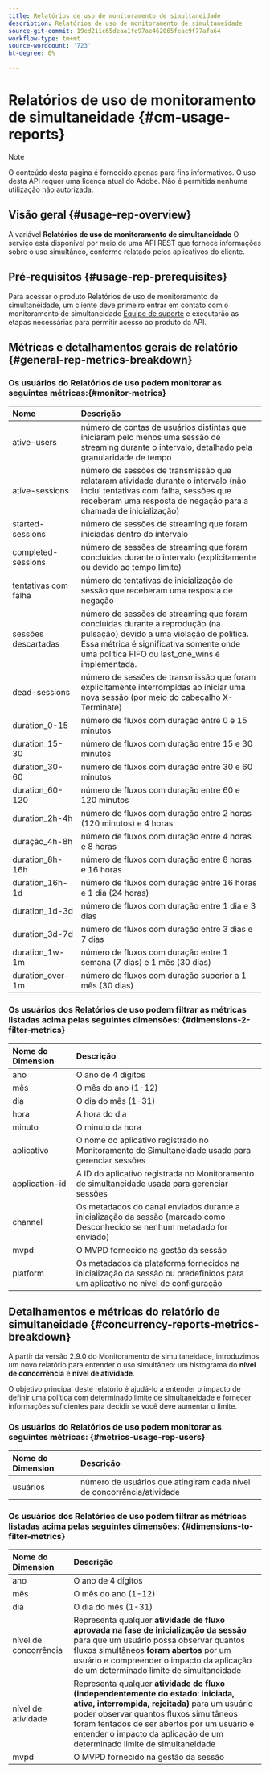 ```yaml
---
title: Relatórios de uso de monitoramento de simultaneidade
description: Relatórios de uso de monitoramento de simultaneidade
source-git-commit: 19ed211c65deaa1fe97ae462065feac9f77afa64
workflow-type: tm+mt
source-wordcount: '723'
ht-degree: 0%

---
```



# Relatórios de uso de monitoramento de simultaneidade {#cm-usage-reports}

>[!NOTE]
>
>O conteúdo desta página é fornecido apenas para fins informativos. O uso desta API requer uma licença atual do Adobe. Não é permitida nenhuma utilização não autorizada.



## Visão geral {#usage-rep-overview}

A variável **Relatórios de uso de monitoramento de simultaneidade** O serviço está disponível por meio de uma API REST que fornece informações sobre o uso simultâneo, conforme relatado pelos aplicativos do cliente.

## Pré-requisitos {#usage-rep-prerequisites}

Para acessar o produto Relatórios de uso de monitoramento de simultaneidade, um cliente deve primeiro entrar em contato com o monitoramento de simultaneidade [Equipe de suporte](mailto:tve-support@adobe.com) e executarão as etapas necessárias para permitir acesso ao produto da API.

## Métricas e detalhamentos gerais de relatório {#general-rep-metrics-breakdown}

### Os usuários do Relatórios de uso podem monitorar as seguintes métricas:{#monitor-metrics}

| Nome | Descrição |
|:---|:---|
| ative-users | número de contas de usuários distintas que iniciaram pelo menos uma sessão de streaming durante o intervalo, detalhado pela granularidade de tempo |
| ative-sessions | número de sessões de transmissão que relataram atividade durante o intervalo (não inclui tentativas com falha, sessões que receberam uma resposta de negação para a chamada de inicialização) |
| started-sessions | número de sessões de streaming que foram iniciadas dentro do intervalo |
| completed-sessions | número de sessões de streaming que foram concluídas durante o intervalo (explicitamente ou devido ao tempo limite) |
| tentativas com falha | número de tentativas de inicialização de sessão que receberam uma resposta de negação |
| sessões descartadas | número de sessões de streaming que foram concluídas durante a reprodução (na pulsação) devido a uma violação de política. Essa métrica é significativa somente onde uma política FIFO ou last_one_wins é implementada. |
| dead-sessions | número de sessões de transmissão que foram explicitamente interrompidas ao iniciar uma nova sessão (por meio do cabeçalho X-Terminate) |
| duration_0-15 | número de fluxos com duração entre 0 e 15 minutos |
| duration_15-30 | número de fluxos com duração entre 15 e 30 minutos |
| duration_30-60 | número de fluxos com duração entre 30 e 60 minutos |
| duration_60-120 | número de fluxos com duração entre 60 e 120 minutos |
| duration_2h-4h | número de fluxos com duração entre 2 horas (120 minutos) e 4 horas |
| duração_4h-8h | número de fluxos com duração entre 4 horas e 8 horas |
| duration_8h-16h | número de fluxos com duração entre 8 horas e 16 horas |
| duration_16h-1d | número de fluxos com duração entre 16 horas e 1 dia (24 horas) |
| duration_1d-3d | número de fluxos com duração entre 1 dia e 3 dias |
| duration_3d-7d | número de fluxos com duração entre 3 dias e 7 dias |
| duration_1w-1m | número de fluxos com duração entre 1 semana (7 dias) e 1 mês (30 dias) |
| duration_over-1m | número de fluxos com duração superior a 1 mês (30 dias) |

### Os usuários dos Relatórios de uso podem filtrar as métricas listadas acima pelas seguintes dimensões: {#dimensions-2-filter-metrics}

| Nome do Dimension | Descrição |
|:---|:---|
| ano | O ano de 4 dígitos |
| mês | O mês do ano (1-12) |
| dia | O dia do mês (1-31) |
| hora | A hora do dia |
| minuto | O minuto da hora |
| aplicativo | O nome do aplicativo registrado no Monitoramento de Simultaneidade usado para gerenciar sessões |
| application-id | A ID do aplicativo registrada no Monitoramento de simultaneidade usada para gerenciar sessões |
| channel | Os metadados do canal enviados durante a inicialização da sessão (marcado como Desconhecido se nenhum metadado for enviado) |
| mvpd | O MVPD fornecido na gestão da sessão |
| platform | Os metadados da plataforma fornecidos na inicialização da sessão ou predefinidos para um aplicativo no nível de configuração |

## Detalhamentos e métricas do relatório de simultaneidade {#concurrency-reports-metrics-breakdown}

A partir da versão 2.9.0 do Monitoramento de simultaneidade, introduzimos um novo relatório para entender o uso simultâneo: um histograma do **nível de concorrência** e **nível de atividade**.

O objetivo principal deste relatório é ajudá-lo a entender o impacto de definir uma política com determinado limite de simultaneidade e fornecer informações suficientes para decidir se você deve aumentar o limite.

### Os usuários do Relatórios de uso podem monitorar as seguintes métricas: {#metrics-usage-rep-users}

| Nome do Dimension | Descrição |
|:---|:---|
| usuários | número de usuários que atingiram cada nível de concorrência/atividade |

### Os usuários dos Relatórios de uso podem filtrar as métricas listadas acima pelas seguintes dimensões: {#dimensions-to-filter-metrics}

| Nome do Dimension | Descrição |
|:---|:---|
| ano | O ano de 4 dígitos |
| mês | O mês do ano (1-12) |
| dia | O dia do mês (1-31) |
| nível de concorrência | Representa qualquer **atividade de fluxo aprovada na fase de inicialização da sessão** para que um usuário possa observar quantos fluxos simultâneos **foram abertos** por um usuário e compreender o impacto da aplicação de um determinado limite de simultaneidade |
| nível de atividade | Representa qualquer **atividade de fluxo (independentemente do estado: iniciada, ativa, interrompida, rejeitada)** para um usuário poder observar quantos fluxos simultâneos foram tentados de ser abertos por um usuário e entender o impacto da aplicação de um determinado limite de simultaneidade |
| mvpd | O MVPD fornecido na gestão da sessão |